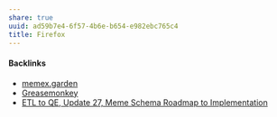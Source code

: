 ```yaml
---
share: true
uuid: ad59b7e4-6f57-4b6e-b654-e982ebc765c4
title: Firefox
---
```

#### Backlinks

* [memex.garden](/c6cc57b2-ed86-4f69-b656-c534988f6673)
* [Greasemonkey](/c2f1405e-1608-44b4-81f9-cda59c2f5f16)
* [ETL to QE, Update 27, Meme Schema Roadmap to Implementation](/f0940244-8feb-4c30-99b6-d64f155c0d10)